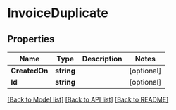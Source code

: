 # InvoiceDuplicate

## Properties

Name | Type | Description | Notes
------------ | ------------- | ------------- | -------------
**CreatedOn** | **string** |  | [optional] 
**Id** | **string** |  | [optional] 

[[Back to Model list]](../README.md#documentation-for-models) [[Back to API list]](../README.md#documentation-for-api-endpoints) [[Back to README]](../README.md)


